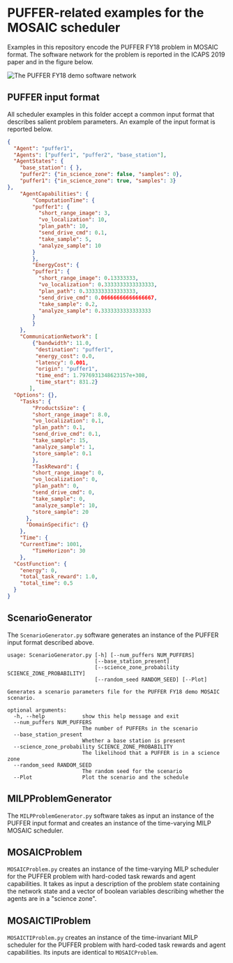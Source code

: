 # PUFFER-related examples for the MOSAIC scheduler

Examples in this repository encode the PUFFER FY18 problem in MOSAIC format. The software network for the problem is reported in the ICAPS 2019 paper and in the figure below.

![The PUFFER FY18 demo software network](docs/images/scenario_task_network.png)

## PUFFER input format

All scheduler examples in this folder accept a common input format that describes salient problem parameters. An example of the input format is reported below.

```json
{
  "Agent": "puffer1",
  "Agents": ["puffer1", "puffer2", "base_station"],
  "AgentStates": {
    "base_station": { },
    "puffer2": {"in_science_zone": false, "samples": 0},
    "puffer1": {"in_science_zone": true, "samples": 3}
},
	"AgentCapabilities": {
	  	"ComputationTime": {
        "puffer1": {
          "short_range_image": 3,
          "vo_localization": 10,
          "plan_path": 10,
          "send_drive_cmd": 0.1,
          "take_sample": 5,
          "analyze_sample": 10
        }
	   	},
	  	"EnergyCost": {
        "puffer1": {
          "short_range_image": 0.13333333,
          "vo_localization": 0.3333333333333333,
          "plan_path": 0.3333333333333333,
          "send_drive_cmd": 0.06666666666666667,
          "take_sample": 0.2,
          "analyze_sample": 0.3333333333333333
        }
	    }
	},
	"CommunicationNetwork": [
		{"bandwidth": 11.0,
	     "destination": "puffer1",
	     "energy_cost": 0.0,
	     "latency": 0.001,
	     "origin": "puffer1",
	     "time_end": 1.7976931348623157e+308,
	     "time_start": 831.2}
	   ],
  "Options": {}, 
	"Tasks": {
	    "ProductsSize": { 
        "short_range_image": 8.0,
        "vo_localization": 0.1,
        "plan_path": 0.1,
        "send_drive_cmd": 0.1,
        "take_sample": 15,
        "analyze_sample": 1,
        "store_sample": 0.1
	    },
	    "TaskReward": {
        "short_range_image": 0,
        "vo_localization": 0,
        "plan_path": 0,
        "send_drive_cmd": 0,
        "take_sample": 0,
        "analyze_sample": 10,
        "store_sample": 20
      },
      "DomainSpecific": {}
	},
	"Time": {
    "CurrentTime": 1001,
		"TimeHorizon": 30
	},
  "CostFunction": {
    "energy": 0,
    "total_task_reward": 1.0,
    "total_time": 0.5
  }
}
```

## ScenarioGenerator

The `ScenarioGenerator.py` software generates an instance of the PUFFER input format described above.
```
usage: ScenarioGenerator.py [-h] [--num_puffers NUM_PUFFERS]
                            [--base_station_present]
                            [--science_zone_probability SCIENCE_ZONE_PROBABILITY]
                            [--random_seed RANDOM_SEED] [--Plot]

Generates a scenario parameters file for the PUFFER FY18 demo MOSAIC scenario.

optional arguments:
  -h, --help            show this help message and exit
  --num_puffers NUM_PUFFERS
                        The number of PUFFERs in the scenario
  --base_station_present
                        Whether a base station is present
  --science_zone_probability SCIENCE_ZONE_PROBABILITY
                        The likelihood that a PUFFER is in a science zone
  --random_seed RANDOM_SEED
                        The random seed for the scenario
  --Plot                Plot the scenario and the schedule
  ```

## MILPProblemGenerator

The `MILPProblemGenerator.py` software takes as input an instance of the PUFFER input format and creates an instance of the time-varying MILP MOSAIC scheduler.

## MOSAICProblem

`MOSAICProblem.py` creates an instance of the time-varying MILP scheduler for the PUFFER problem with hard-coded task rewards and agent capabilities. It takes as input a description of the problem state containing the network state and a vector of boolean variables describing whether the agents are in a "science zone". 


## MOSAICTIProblem

`MOSAICTIProblem.py` creates an instance of the time-invariant MILP scheduler for the PUFFER problem with hard-coded task rewards and agent capabilities. Its inputs are identical to `MOSAICProblem`.